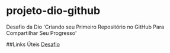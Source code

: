 # projeto-dio-github
Desafio da Dio 'Criando seu Primeiro Repositório no GitHub Para Compartilhar Seu Progresso'

##Links Úteis
[Desafio](file:///C:/Users/Comp%20Technology/Desktop/CEV/aula06/Eu%20sou%20programador.html)
